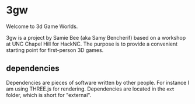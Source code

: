 # 3gw

Welcome to 3d Game Worlds.

3gw is a project by Samie Bee (aka Samy Bencherif) based on a workshop at UNC Chapel Hill for HackNC. The purpose is to provide a convenient starting point for first-person 3D games.

## dependencies

Dependencies are pieces of software written by other people. For instance I am using THREE.js for rendering. Dependencies are located in the `ext` folder, which is short for "external".

